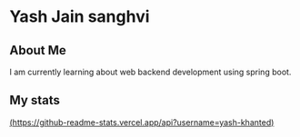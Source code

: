 <!--
**yash-khanted/yash-khanted** is a ✨ _special_ ✨ repository because its `README.md` (this file) appears on your GitHub profile.

Here are some ideas to get you started:

- 🔭 I’m currently working on ...
- 🌱 I’m currently learning ...
- 👯 I’m looking to collaborate on ...
- 🤔 I’m looking for help with ...
- 💬 Ask me about ...
- 📫 How to reach me: ...
- 😄 Pronouns: ...
- ⚡ Fun fact: ...
-->

# Yash Jain sanghvi
## About Me
I am currently learning about web backend development using spring boot.
## My stats

[(https://github-readme-stats.vercel.app/api?username=yash-khanted)](https://github.com/anuraghazra/github-readme-stats)

